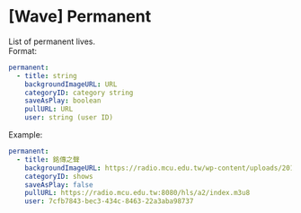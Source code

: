 # [Wave] Permanent

List of permanent lives.  
Format:  

```yaml
permanent:
  - title: string
    backgroundImageURL: URL
    categoryID: category string
    saveAsPlay: boolean
    pullURL: URL
    user: string (user ID)
```

Example:  

```yaml
permanent:
  - title: 銘傳之聲
    backgroundImageURL: https://radio.mcu.edu.tw/wp-content/uploads/2017/09/cropped-bg.jpg
    categoryID: shows
    saveAsPlay: false
    pullURL: https://radio.mcu.edu.tw:8080/hls/a2/index.m3u8
    user: 7cfb7843-bec3-434c-8463-22a3aba98737
```